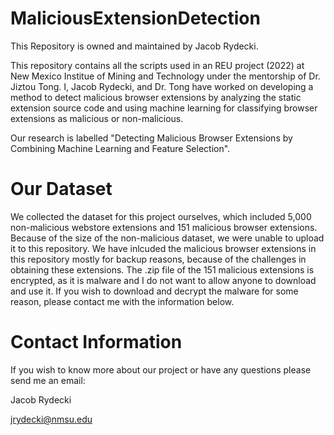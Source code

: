# MaliciousExtensionDetection

This Repository is owned and maintained by Jacob Rydecki.

This repository contains all the scripts used in an REU project (2022) at New Mexico Institue of Mining and Technology under the mentorship of Dr. Jiztou Tong. 
I, Jacob Rydecki, and Dr. Tong have worked on developing a method to detect malicious browser extensions by analyzing the static extension source code and using machine learning for classifying browser extensions as malicious or non-malicious.

Our research is labelled "Detecting Malicious Browser Extensions by Combining Machine Learning and Feature Selection".


# Our Dataset

We collected the dataset for this project ourselves, which included 5,000 non-malicious webstore extensions and 151 malicious browser extensions. Because of the size of the non-malicious dataset, we were unable to upload it to this repository. We have inlcuded the malicious browser extensions in this repository mostly for backup reasons, because of the challenges in obtaining these extensions. The .zip file of the 151 malicious extensions is encrypted, as it is malware and I do not want to allow anyone to download and use it. If you wish to download and decrypt the malware for some reason, please contact me with the information below.

# Contact Information

If you wish to know more about our project or have any questions please send me an email:

Jacob Rydecki

jrydecki@nmsu.edu